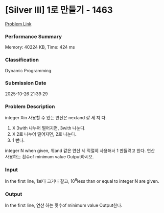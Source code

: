 <!-- Official English translation (US) — human-reviewed -->
<!-- Original: README.md -->
<!-- Translation generated: 2025-10-26 16:46:49 UTC -->

# [Silver III] 1로 만들기 - 1463 

[Problem Link](https://www.acmicpc.net/problem/1463) 

### Performance Summary

Memory: 40224 KB, Time: 424 ms

### Classification

Dynamic Programming

### Submission Date

2025-10-26 21:39:29

### Problem Description

<p>integer Xin 사용할 수 있는 연산은 nextand 같 세 지 다.</p>

<ol>
	<li>X 3with 나누어 떨어지면, 3with 나눈다.</li>
	<li>X 2로 나누어 떨어지면, 2로 나눈다.</li>
	<li>1 뺀다.</li>
</ol>

<p>integer N when given, 위and 같은 연산 세  적절히 사용해서 1 만들려고 한다. 연산 사용하는 횟수of minimum value Output하시오.</p>

### Input 

 <p>In the first line, 1보다 크거나 같고, 10<sup>6</sup>less than or equal to integer N are given.</p>

### Output 

 <p>In the first line, 연산 하는 횟수of minimum value Output한다.</p>

